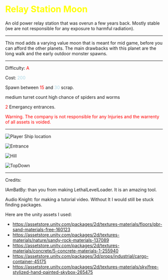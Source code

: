 
# <span style="color:Yellow">Relay Station Moon</span>

An old power relay station that was overun a few years back. Mostly stable (we are not responsible for any exposure to harmful radiation). 

---
This mod adds a varying value moon that is meant for mid game, before you can afford the other planets. 
The main drawbacks with this planet are the long walk and the early outdoor monster spawns. 

---
Difficulty: <span style="color:red">A</span>

Cost: <span style="color:lightblue">200

Spawn between <span style="color:red">15</span> and <span style="color:lightblue">30</span> scrap.

medium turret count
high chance of spiders and worms

<span style="color:red">2</span> Emergancy entrances.

<span style="color:red">Warning. The company is not responsible for any Injuries and the warrenty of all assets is voided. 

---

![Player Ship location](https://i.imgur.com/3hdaOAv.jpg)

![Entrance](https://i.imgur.com/K3zd1cz.png "2")

![Hill](https://i.imgur.com/qxbFggy.png "3")

![TopDown](https://imgur.com/FLH4OAo.png "4")

---

Credits:

IAmBatBy: than you from making LethalLevelLoader. It is an amazing tool.

Audio Knight: for making a tutorial video. Without It I would still be stuck finding packages. 


Here are the unity assets I used:

- https://assetstore.unity.com/packages/2d/textures-materials/floors/pbr-sand-materials-free-160123
- https://assetstore.unity.com/packages/2d/textures-materials/nature/sandy-rock-materials-137089
- https://assetstore.unity.com/packages/2d/textures-materials/concrete/5-concrete-materials-1-255940
- https://assetstore.unity.com/packages/3d/props/industrial/cargo-container-45175
- https://assetstore.unity.com/packages/2d/textures-materials/sky/free-stylized-hand-painted-skybox-265475
